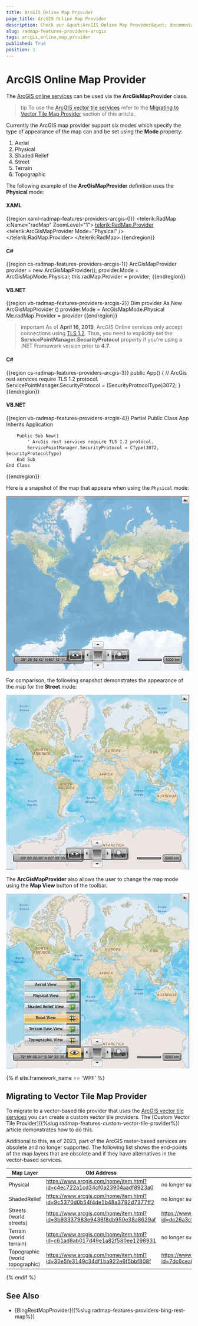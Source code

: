 ```yaml
---
title: ArcGIS Online Map Provider
page_title: ArcGIS Online Map Provider
description: Check our &quot;ArcGIS Online Map Provider&quot; documentation article for the RadMap {{ site.framework_name }} control.
slug: radmap-features-providers-arcgis
tags: arcgis,online,map,provider
published: True
position: 1
---
```


# ArcGIS Online Map Provider

The [ArcGIS online services](http://www.esri.com/software/arcgis/arcgisonline/maps/maps-and-map-layers) can be used via the __ArcGisMapProvider__ class.

>tip To use the [ArcGIS vector tile services](https://developers.arcgis.com/rest/services-reference/enterprise/vector-tile-service.htm) refer to the [Migrating to Vector Tile Map Provider](#migrating-to-vector-tile-map-provider) section of this article.

Currently the ArcGIS map provider support six modes which specify the type of appearance of the map can and be set using the __Mode__ property:        

1. Aerial
2. Physical
3. Shaded Relief
4. Street
5. Terrain
6. Topographic

The following example of the __ArcGisMapProvider__ definition uses the __Physical__ mode:

#### __XAML__
{{region xaml-radmap-features-providers-arcgis-0}}
	<telerik:RadMap x:Name="radMap" ZoomLevel="1">
		<telerik:RadMap.Provider>
			<telerik:ArcGisMapProvider Mode="Physical" />
		</telerik:RadMap.Provider>
	</telerik:RadMap>
{{endregion}}

#### __C#__
{{region cs-radmap-features-providers-arcgis-1}}
	ArcGisMapProvider provider = new ArcGisMapProvider();
	provider.Mode = ArcGisMapMode.Physical;
	this.radMap.Provider = provider;
{{endregion}}

#### __VB.NET__	
{{region vb-radmap-features-providers-arcgis-2}}
	Dim provider As New ArcGisMapProvider ()
	provider.Mode = ArcGisMapMode.Physical
	Me.radMap.Provider = provider
{{endregion}}

>important As of **April 16, 2019**, ArcGIS Online services only accept connections using [TLS 1.2](https://docs.microsoft.com/en-us/mem/configmgr/core/plan-design/security/enable-tls-1-2). Thus, you need to explicitly set the **ServicePointManager.SecurityProtocol** property if you're using a .NET Framework version prior to **4.7**.

#### __C#__
{{region cs-radmap-features-providers-arcgis-3}}
	public App()
	{
		// ArcGis rest services require TLS 1.2 protocol.
		ServicePointManager.SecurityProtocol = (SecurityProtocolType)3072;
	}
{{endregion}}

#### __VB.NET__	
{{region vb-radmap-features-providers-arcgis-4}}
	Partial Public Class App
		Inherits Application

		Public Sub New()
			' ArcGis rest services require TLS 1.2 protocol.
			ServicePointManager.SecurityProtocol = CType(3072, SecurityProtocolType)
		End Sub
	End Class
{{endregion}}

Here is a snapshot of the map that appears when using the `Physical` mode:

![Rad Map Features Providers ArcGIS](images/RadMap_Features_Providers_ArcGIS.png)

For comparison, the following snapshot demonstrates the appearance of the map for the __Street__ mode:

![Rad Map Features Providers ArcGIS Street](images/RadMap_Features_Providers_ArcGIS_Street.png)

The __ArcGisMapProvider__ also allows the user to change the map mode using the **Map View** button of the toolbar.

![Rad Map Features Providers ArcGIS Config](images/RadMap_Features_Providers_ArcGIS_Config.png)

{% if site.framework_name == 'WPF' %}
## Migrating to Vector Tile Map Provider

To migrate to a vector-based tile provider that uses the [ArcGIS vector tile services](https://developers.arcgis.com/rest/services-reference/enterprise/vector-tile-service.htm) you can create a custom vector tile providers. The [Custom Vector Tile Provider]({%slug radmap-features-custom-vector-tile-provider%}) article demonstrates how to do this.

Additional to this, as of 2023, part of the ArcGIS raster-based services are obsolete and no longer supported. The following list shows the end-points of the map layers that are obsolete and if they have alternatives in the vector-based services.

| Map Layer | Old Address | New Address |
| --------- | ----------- | ----------- |
| Physical  | https://www.arcgis.com/home/item.html?id=c4ec722a1cd34cf0a23904aadf8923a0 | no longer supported |
| ShadedRelief | https://www.arcgis.com/home/item.html?id=9c5370d0b54f4de1b48a3792d7377ff2 |  no longer supported |
| Streets (world streets) | https://www.arcgis.com/home/item.html?id=3b93337983e9436f8db950e38a8629af |  https://www.arcgis.com/home/item.html?id=de26a3cf4cc9451298ea173c4b324736 |
| Terrain (world terrain) | https://www.arcgis.com/home/item.html?id=c61ad8ab017d49e1a82f580ee1298931 |  no longer supported |
| Topographic (world topographic) | https://www.arcgis.com/home/item.html?id=30e5fe3149c34df1ba922e6f5bbf808f |  https://www.arcgis.com/home/item.html?id=7dc6cea0b1764a1f9af2e679f642f0f5 |
{% endif %}

## See Also
 * [BingRestMapProvider]({%slug radmap-features-providers-bing-rest-map%})
